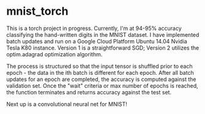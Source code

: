 # mnist_torch

This is a torch project in progress. Currently, I'm at 94-95% accuracy classifying the hand-written digits in the MNIST dataset. I have implemented batch updates and run on a Google Cloud Platform Ubuntu 14.04 Nvidia Tesla K80 instance. Version 1 is a straightforward SGD; Version 2 utilizes the optim.adagrad optimization algorithm. 

The process is structured so that the input tensor is shuffled prior to each epoch - the data in the ith batch is different for each epoch. After all batch updates for an epoch are completed, the accuracy is computed against the validation set. Once the "wait" criteria or max number of epochs is reached, the function terminates and returns accuracy against the test set.

Next up is a convolutional neural net for MNIST!
